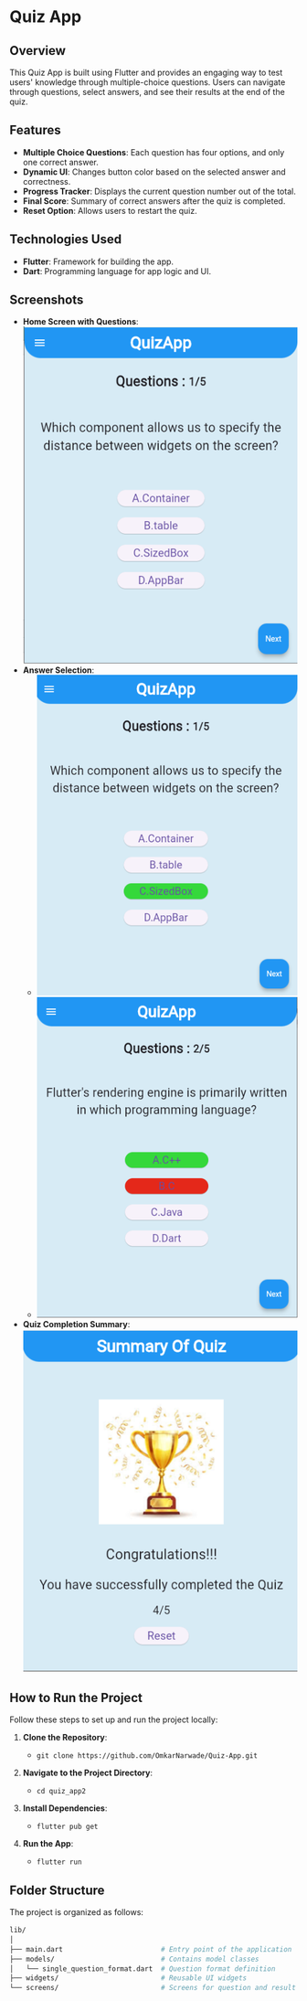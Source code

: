 # Quiz App

## Overview
This Quiz App is built using Flutter and provides an engaging way to test users' knowledge through multiple-choice questions. Users can navigate through questions, select answers, and see their results at the end of the quiz.

## Features
- **Multiple Choice Questions**: Each question has four options, and only one correct answer.
- **Dynamic UI**: Changes button color based on the selected answer and correctness.
- **Progress Tracker**: Displays the current question number out of the total.
- **Final Score**: Summary of correct answers after the quiz is completed.
- **Reset Option**: Allows users to restart the quiz.

## Technologies Used
- **Flutter**: Framework for building the app.
- **Dart**: Programming language for app logic and UI.

## Screenshots
- **Home Screen with Questions**: ![Home Screen with Questions](screenshots/Home%20Screen%20with%20Questions.PNG)
- **Answer Selection**: 
   - ![Answer Selection](screenshots/Answer%20Selection.png)
   - ![Answer Selection 2](screenshots/Answer%20Selection2.png)
- **Quiz Completion Summary**: ![Quiz Completion Summary](screenshots/Quiz%20Completion%20Summary.png)

## How to Run the Project
Follow these steps to set up and run the project locally:

1. **Clone the Repository**:
   - `git clone https://github.com/OmkarNarwade/Quiz-App.git`
   
2. **Navigate to the Project Directory**:
   - `cd quiz_app2`
   
3. **Install Dependencies**:
   - `flutter pub get`
   
4. **Run the App**:
   - `flutter run`

## Folder Structure
The project is organized as follows:

```bash
lib/
│
├── main.dart                        # Entry point of the application
├── models/                          # Contains model classes
│   └── single_question_format.dart  # Question format definition
├── widgets/                         # Reusable UI widgets
└── screens/                         # Screens for question and result display
